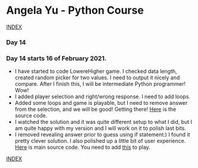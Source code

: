 # Angela Yu - Python Course
[INDEX](../README.md)
### Day 14
### Day 14 starts 16 of February 2021. 
- I have started to code LowereHigher game. I checked data length, created random picker for two values. I need to output it nicely and compare. After I finish this, I will be intermediate Python programmer! Wow! 
- I added player selection and right/wrong response. I need to add loops.
- Added some loops and game is playable, but I need to remove answer from the selection, and we will be good! Getting there! [Here](Lower_Higher/LowerHigher-0.1.py) is the source code.
- I watched the solution and it was quite different setup to what I did, but I am quite happy with my version and I will work on it to polish last bits.
- I removed revealing answer prior to guess using if statement:) I found it pretty clever solution. I also polished up a little bit of user experience. [Here](Lower_Higher/LowerHigher-0.2a.py) is main source code. You need to add [this](Lower_Higher/game_data.py) to play.

[INDEX](../README.md)
